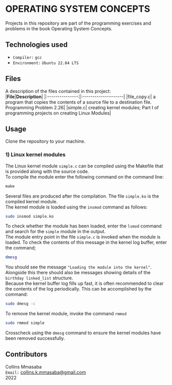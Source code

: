 # OPERATING SYSTEM CONCEPTS
Projects in this repository are part of the programming exercises and problems in the book Operating System Concepts.<br/>

## Technologies used
- `Compiler:` `gcc`
- `Environment:` `Ubuntu 22.04 LTS`

## Files
A description of the files contained in this project: <br/>
|**File**|**Description**|
|:---------------:|:--------------------|
|file_copy.c| a program that copies the contents of a source file to a destination file. Programming Problem 2.26|
|simple.c| creating kernel modules; Part I of programming projects on creating Linux Modules|

## Usage
Clone the repository to your machine.
<br/>
### 1) Linux kernel modules
The Linux kernel module `simple.c` can be compiled using the Makefile that is provided along with the source code.<br/>
To compile the module enter the following command on the command line: <br/>
```C
make
```
Several files are produced after the compilation. The file `simple.ko` is the compiled kernel module.<br/>
The kernel module is loaded using the `insmod` command as follows:<br/>
```Bash
sudo insmod simple.ko
```
To check whether the module has been loaded, enter the `lsmod` command and search for the `simple` module in the output.<br/>
The module entry point in the file `simple.c` is invoked when the module is loaded. To check the contents of this message in the kernel log buffer, enter the command;<br/>
```Bash
dmesg
```
You should see the message `"Loading the module into the kernel"`. Alongside this there should also be messages showing details of the `birthday linked_list` structure.<br/>
Because the kernel buffer log fills up fast, it is often recommended to clear the contents of the log periodically. This can be accomplished by the command:<br/>
```Bash
sudo dmesg -c
```
To remove the kernel module, invoke the command `rmmod`<br/>
```Bash
sudo rmmod simple
```
Crosscheck using the `dmesg` command to ensure the kernel modules have been removed successfully.<br/>

## Contributors
Collins Mmasaba<br/>
`Email:` <collins.k.mmasaba@gmail.com><br/>
2022

